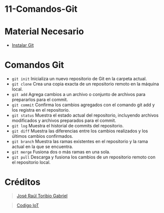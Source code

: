 # 11-Comandos-Git

# Material Necesario

- [Instalar Git](https://github.com/RaulToribio/10-Instalar-Git)

# Comandos Git

- `git init` Inicializa un nuevo repositorio de Git en la carpeta actual.
- `git clone` Crea una copia exacta de un repositorio remoto en la máquina local.
- `git add` Agrega cambios a un archivo o conjunto de archivos para prepararlos para el commit.
- `git commit` Confirma los cambios agregados con el comando git add y los registra en el repositorio.
- `git status` Muestra el estado actual del repositorio, incluyendo archivos modificados y archivos preparados para el commit.
- `git log` Muestra el historial de commits del repositorio.
- `git diff` Muestra las diferencias entre los cambios realizados y los últimos cambios confirmados.
- `git branch` Muestra las ramas existentes en el repositorio y la rama actual en la que se encuentra.
- `git merge` Fusiona dos o más ramas en una sola.
- `git pull` Descarga y fusiona los cambios de un repositorio remoto con el repositorio local.

# Créditos

> [José Raúl Toribio Gabriel](https://github.com/RaulToribio)
> 

> [Codigo IoT](https://github.com/codigo-iot)
>